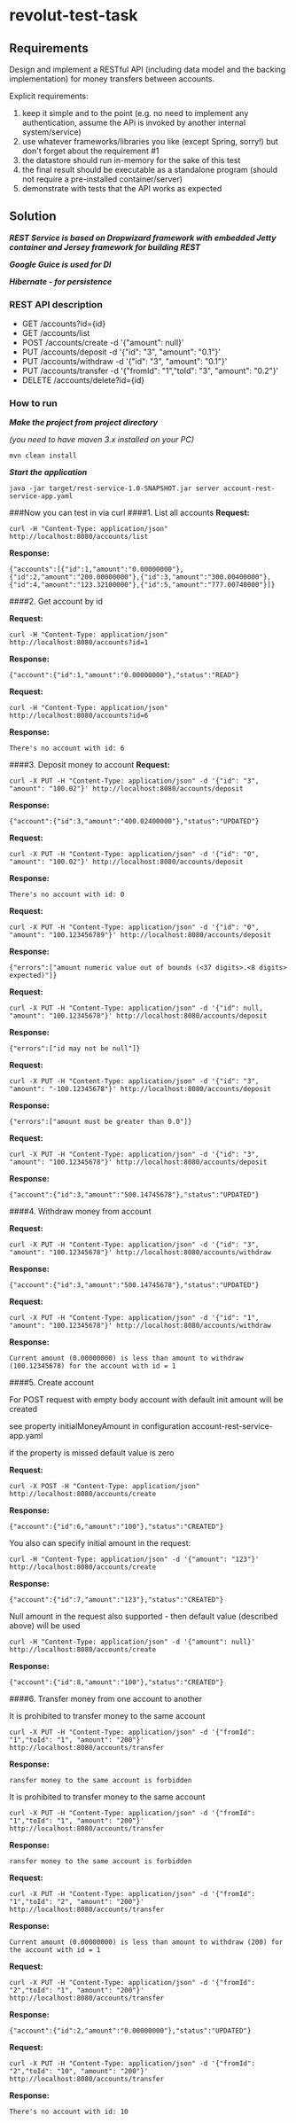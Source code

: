 # revolut-test-task

## Requirements
Design and implement a RESTful API (including data model and the backing implementation) for money
transfers between accounts.

Explicit requirements:
1. keep it simple and to the point (e.g. no need to implement any authentication, assume the APi is
invoked by another internal system/service)
2. use whatever frameworks/libraries you like (except Spring, sorry!) but don't forget about the
requirement #1
3. the datastore should run in-memory for the sake of this test
4. the final result should be executable as a standalone program (should not require a pre-installed
container/server)
5. demonstrate with tests that the API works as expected

## Solution
**_REST Service is based on Dropwizard framework with embedded Jetty container and Jersey framework for building REST_**

**_Google Guice is used for DI_**

**_Hibernate - for persistence_**

### REST API description
- GET     /accounts?id={id}
- GET     /accounts/list 
- POST    /accounts/create -d '{"amount": null}'
- PUT     /accounts/deposit -d '{"id": "3", "amount": "0.1"}'
- PUT     /accounts/withdraw -d '{"id": "3", "amount": "0.1"}'   
- PUT     /accounts/transfer -d '{"fromId": "1","toId": "3", "amount": "0.2"}'
- DELETE  /accounts/delete?id={id}

### How to run
_**Make the project from project directory**_
 
_(you need to have maven 3.x installed on your PC)_
```
mvn clean install
```
_**Start the application**_
```
java -jar target/rest-service-1.0-SNAPSHOT.jar server account-rest-service-app.yaml
```
###Now you can test in via curl
####1. List all accounts
**Request:**
```
curl -H "Content-Type: application/json"  http://localhost:8080/accounts/list
```
**Response:**
```
{"accounts":[{"id":1,"amount":"0.00000000"},{"id":2,"amount":"200.00000000"},{"id":3,"amount":"300.00400000"},{"id":4,"amount":"123.32100000"},{"id":5,"amount":"777.00740000"}]}
``` 
####2. Get account by id

**Request:**
```
curl -H "Content-Type: application/json" http://localhost:8080/accounts?id=1
```
**Response:**
```
{"account":{"id":1,"amount":"0.00000000"},"status":"READ"}
```
**Request:**
```
curl -H "Content-Type: application/json" http://localhost:8080/accounts?id=6
```
**Response:**
```
There's no account with id: 6
```
####3. Deposit money to account
**Request:**
```
curl -X PUT -H "Content-Type: application/json" -d '{"id": "3", "amount": "100.02"}' http://localhost:8080/accounts/deposit

```
**Response:**
```
{"account":{"id":3,"amount":"400.02400000"},"status":"UPDATED"}
```
**Request:**
```
curl -X PUT -H "Content-Type: application/json" -d '{"id": "0", "amount": "100.02"}' http://localhost:8080/accounts/deposit
```
**Response:**
```
There's no account with id: 0
```
**Request:**
```
curl -X PUT -H "Content-Type: application/json" -d '{"id": "0", "amount": "100.123456789"}' http://localhost:8080/accounts/deposit
```
**Response:**
```
{"errors":["amount numeric value out of bounds (<37 digits>.<8 digits> expected)"]}
```
**Request:**
```
curl -X PUT -H "Content-Type: application/json" -d '{"id": null, "amount": "100.12345678"}' http://localhost:8080/accounts/deposit

```
**Response:**
```
{"errors":["id may not be null"]}
```
**Request:**
```
curl -X PUT -H "Content-Type: application/json" -d '{"id": "3", "amount": "-100.12345678"}' http://localhost:8080/accounts/deposit

```
**Response:**
```
{"errors":["amount must be greater than 0.0"]}
```
**Request:**
```
curl -X PUT -H "Content-Type: application/json" -d '{"id": "3", "amount": "100.12345678"}' http://localhost:8080/accounts/deposit

```
**Response:**
```
{"account":{"id":3,"amount":"500.14745678"},"status":"UPDATED"}
```
####4. Withdraw money from account

**Request:**
```
curl -X PUT -H "Content-Type: application/json" -d '{"id": "3", "amount": "100.12345678"}' http://localhost:8080/accounts/withdraw
```
**Response:**
```
{"account":{"id":3,"amount":"500.14745678"},"status":"UPDATED"}
```
**Request:**
```
curl -X PUT -H "Content-Type: application/json" -d '{"id": "1", "amount": "100.12345678"}' http://localhost:8080/accounts/withdraw

```
**Response:**
```
Current amount (0.00000000) is less than amount to withdraw (100.12345678) for the account with id = 1
```
####5. Create account

For POST request with empty body account with default init amount will be created

see property initialMoneyAmount in configuration account-rest-service-app.yaml

if the property is missed default value is zero

**Request:** 
```
curl -X POST -H "Content-Type: application/json" http://localhost:8080/accounts/create
```
**Response:**
```
{"account":{"id":6,"amount":"100"},"status":"CREATED"}
```
You also can specify initial amount in the request:
```
curl -H "Content-Type: application/json" -d '{"amount": "123"}' http://localhost:8080/accounts/create 
```
**Response:**
```
{"account":{"id":7,"amount":"123"},"status":"CREATED"}
```
Null amount in the request also supported - then default value (described above) will be used
```
curl -H "Content-Type: application/json" -d '{"amount": null}' http://localhost:8080/accounts/create  
```
**Response:**
```
{"account":{"id":8,"amount":"100"},"status":"CREATED"}
```

####6. Transfer money from one account to another

It is prohibited to transfer money to the same account
```
curl -X PUT -H "Content-Type: application/json" -d '{"fromId": "1","toId": "1", "amount": "200"}' http://localhost:8080/accounts/transfer
```
**Response:**
```
ransfer money to the same account is forbidden
```
It is prohibited to transfer money to the same account
```
curl -X PUT -H "Content-Type: application/json" -d '{"fromId": "1","toId": "1", "amount": "200"}' http://localhost:8080/accounts/transfer
```
**Response:**
```
ransfer money to the same account is forbidden
```
**Request:**
```
curl -X PUT -H "Content-Type: application/json" -d '{"fromId": "1","toId": "2", "amount": "200"}' http://localhost:8080/accounts/transfer
```
**Response:**
```
Current amount (0.00000000) is less than amount to withdraw (200) for the account with id = 1
```
**Request:**
```
curl -X PUT -H "Content-Type: application/json" -d '{"fromId": "2","toId": "1", "amount": "200"}' http://localhost:8080/accounts/transfer
```
**Response:**
```
{"account":{"id":2,"amount":"0.00000000"},"status":"UPDATED"}
```
**Request:**
```
curl -X PUT -H "Content-Type: application/json" -d '{"fromId": "2","toId": "10", "amount": "200"}' http://localhost:8080/accounts/transfer
```
**Response:**
```
There's no account with id: 10
```
    

